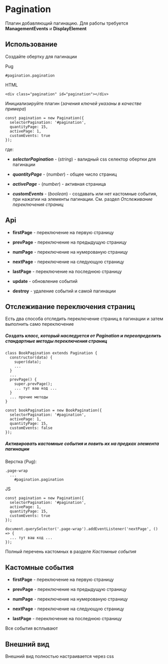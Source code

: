# Pagination
Плагин добавляющий пагинацию. Для работы требуется **ManagementEvents** и **DisplayElement**


## Использование
Создайте обертку для пагинации

Pug

    #pagination.pagination
    
HTML

    <div class="pagination" id="pagination"></div>
    

Инициализируйте плагин (*зачения ключей указаны в качестве примера*)

    const pagination = new Pagination({
      selectorPagination: '#pagination',
      quantityPage: 15,
      activePage: 1,
      customEvents: true
    });
    
где:

- ***selectorPagination*** - (*string*) - валидный css селектор обертки для пагинации

- ***quantityPage*** - (*number*) - общее число страниц

- ***activePage*** - (*number*) - активная страница

- ***customEvents*** - (*boolean*) - создавать или нет кастомные события, при нажатии на элементы пагинации. См. раздел *Отслеживание переключения страниц*


## Api
- **firstPage** - переключение на первую страницу

- **prevPage** - переключение на предыдущую страницу

- **numPage** - переключение на нумерованую страницу

- **nextPage** - переключение на следующую страницу

- **lastPage** - переключение на последнюю страницу

- **update** - обновление событий

- **destroy** - удаление событий и самой пагинации


## Отслеживание переключения страниц
Есть два способа отследить переключение страниц в пагинации и затем выполнить само переключение

##### Создать класс, который наследуется от Pagination и переопределить стандартные методы переключения страниц

    class BookPagination extends Pagination {
      constructor(data) {
        super(data);
        ...
      }
      ...
      prevPage() {
        super.prevPage();
        ... тут ваш код ...
      }
      ... прочие методы
    }
    
    const bookPagination = new BookPagination({
      selectorPagination: '#pagination',
      activePage: 1,
      quantityPage: 15,
      customEvents: false
    });
    
##### Активировать кастомные события и ловить их на предках элемента пагинации

Верстка (Pug):

    .page-wrap
      ...
        #pagination.pagination
        
JS

    const pagination = new Pagination({
      selectorPagination: '#pagination',
      activePage: 1,
      quantityPage: 15,
      customEvents: true
    });

    document.querySelector('.page-wrap').addEventListener('nextPage', () => {
      ... тут ваш код ...
    });
    
Полный перечень кастомных в разделе *Кастомные события*


## Кастомные события
- **firstPage** - переключение на первую страницу

- **prevPage** - переключение на предыдущую страницу

- **numPage** - переключение на нумерованую страницу

- **nextPage** - переключение на следующую страницу

- **lastPage** - переключение на последнюю страницу

Все события всплывают


## Внешний вид
Внешний вид полностью настраивается через css